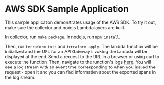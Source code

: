 # AWS SDK Sample Application

This sample application demonstrates usage of the AWS SDK. To try it out, make sure the collector and nodejs Lambda
layers are built.

In [collector](../../../collector), run `make package`.
In [nodejs](../../), run `npm install`.

Then, run `terraform init` and `terraform apply`. The lambda function will be initialized and the URL for an API Gateway invoking the Lambda
will be displayed at the end. Send a request to the URL in a browser or using curl to execute the function. Then,
navigate to the function's logs [here](https://console.aws.amazon.com/cloudwatch/home?region=us-east-1#logStream:group=%252Faws%252Flambda%252Fhello-nodejs).
You will see a log stream with an event time corresponding to when you issued the request - open it and you can find
information about the exported spans in the log stream.
